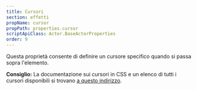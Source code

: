```yaml
---
title: Cursori
section: effetti
propName: cursor
propPath: properties.cursor
scriptApiClass: Actor.BaseActorProperties
order: 9
---
```


Questa proprietà consente di definire un cursore specifico quando si passa sopra l'elemento.

**Consiglio:**
La documentazione sui cursori in CSS e un elenco di tutti i cursori disponibili si trovano [a questo indirizzo](https://developer.mozilla.org/fr/docs/Web/CSS/cursor).
